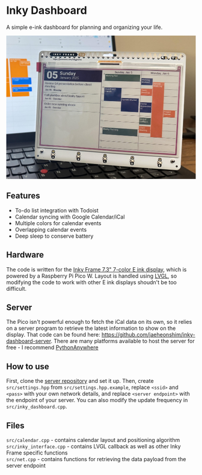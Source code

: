 # Inky Dashboard
A simple e-ink dashboard for planning and organizing your life.

![](showcase.jpg)

## Features
- To-do list integration with Todoist
- Calendar syncing with Google Calendar/iCal
- Multiple colors for calendar events
- Overlapping calendar events
- Deep sleep to conserve battery

## Hardware
The code is written for the [Inky Frame 7.3" 7-color E ink display](https://shop.pimoroni.com/products/inky-frame-7-3?variant=40541882056787), which is powered by a Raspberry Pi Pico W. Layout is handled using [LVGL](https://lvgl.io/), so modifying the code to work with other E ink displays shoudn't be too difficult.

## Server
The Pico isn't powerful enough to fetch the iCal data on its own, so it relies on a server program to retrieve the latest information to show on the display. That code can be found here: https://github.com/jaeheonshim/inky-dashboard-server. There are many platforms available to host the server for free - I recommend [PythonAnywhere](https://www.pythonanywhere.com)

## How to use
First, clone the [server repository](https://github.com/jaeheonshim/inky-dashboard-server) and set it up. Then, create `src/settings.hpp` from `src/settings.hpp.example`, replace `<ssid>` and `<pass>` with your own network details, and replace `<server endpoint>` with the endpoint of your server. You can also modify the update frequency in `src/inky_dashboard.cpp`.

## Files
`src/calendar.cpp` - contains calendar layout and positioning algorithm   
`src/inky_interface.cpp` - contains LVGL callback as well as other Inky Frame specific functions   
`src/net.cpp` - contains functions for retrieving the data payload from the server endpoint